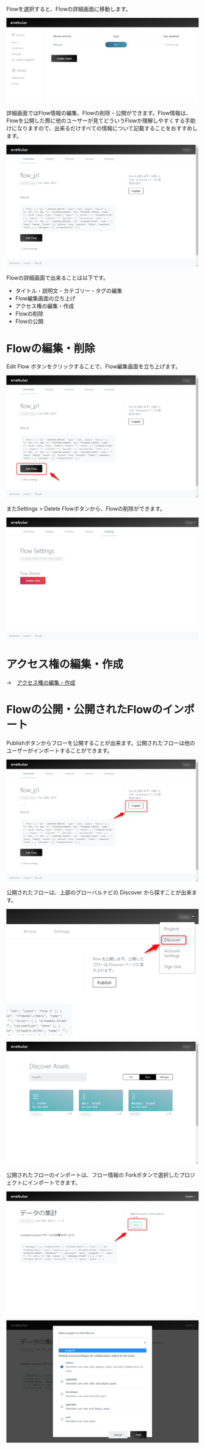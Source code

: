 Flowを選択すると、Flowの詳細画面に移動します。

![image.png (66.5 kB)](/ja/public/images/developers/Flow/EditFlow/flow-edit-flow_01.png)

詳細画面ではFlow情報の編集、Flowの削除・公開ができます。Flow情報は、Flowを公開した際に他のユーザーが見てどういうFlowか理解しやすくする手助けになりますので、出来るだけすべての情報について記載することをおすすめします。

![image.png (93.7 kB)](/ja/public/images/developers/Flow/EditFlow/flow-edit-flow_02.png)

Flowの詳細画面で出来ることは以下です。

* タイトル・説明文・カテゴリー・タグの編集
* Flow編集画面の立ち上げ
* アクセス権の編集・作成
* Flowの削除
* Flowの公開

# Flowの編集・削除

Edit Flow ボタンをクリックすることで、Flow編集画面を立ち上げます。

![image.png (99.2 kB)](/ja/public/images/developers/Flow/EditFlow/flow-edit-flow_03.png)

またSettings > Delete Flowボタンから、Flowの削除ができます。

![image.png (73.3 kB)](/ja/public/images/developers/Flow/EditFlow/flow-edit-flow_04.png)

# アクセス権の編集・作成

→　[アクセス権の編集・作成](/Access)

# Flowの公開・公開されたFlowのインポート

Publishボタンからフローを公開することが出来ます。公開されたフローは他のユーザーがインポートすることができます。

![image.png (98.7 kB)](/ja/public/images/developers/Flow/EditFlow/flow-edit-flow_05.png)

公開されたフローは、上部のグローバルナビの Discover から探すことが出来ます。

![image.png (51.4 kB)](/ja/public/images/developers/Flow/EditFlow/flow-edit-flow_06.png)

![image.png (168.3 kB)](/ja/public/images/developers/Flow/EditFlow/flow-edit-flow_07.png)

公開されたフローのインポートは、フロー情報の Forkボタンで選択したプロジェクトにインポートできます。

![image.png (85.0 kB)](/ja/public/images/developers/Flow/EditFlow/flow-edit-flow_08.png)

![image.png (85.4 kB)](/ja/public/images/developers/Flow/EditFlow/flow-edit-flow_09.png)


